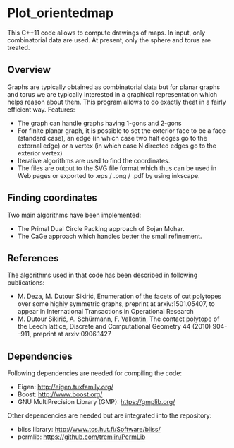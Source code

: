 Plot_orientedmap
================

This C++11 code allows to compute drawings of maps. In input, only combinatorial data are used.
At present, only the sphere and torus are treated.

Overview
--------

Graphs are typically obtained as combinatorial data but for planar graphs and torus we are
typically interested in a graphical representation which helps reason about them.
This program allows to do exactly theat in a fairly efficient way. Features:

  * The graph can handle graphs having 1-gons and 2-gons 
  * For finite planar graph, it is possible to set the exterior face to be a face (standard case), an edge (in which case two half edges go to the external edge) or a vertex (in which case N directed edges go to the exterior vertex)
  * Iterative algorithms are used to find the coordinates.
  * The files are output to the SVG file format which thus can be used in Web pages or exported to .eps / .png / .pdf by using inkscape.

Finding coordinates
-------------------

Two main algorithms have been implemented:

  * The Primal Dual Circle Packing approach of Bojan Mohar.
  * The CaGe approach which handles better the small refinement.

References
----------

The algorithms used in that code has been described in following publications:

  * M. Deza, M. Dutour Sikirić, Enumeration of the facets of cut polytopes over some highly symmetric graphs, preprint at arxiv:1501.05407, to appear in International Transactions in Operational Research
  * M. Dutour Sikirić, A. Schürmann, F. Vallentin, The contact polytope of the Leech lattice, Discrete and Computational Geometry 44 (2010) 904--911, preprint at arxiv:0906.1427

Dependencies
------------

Following dependencies are needed for compiling the code:

  * Eigen: http://eigen.tuxfamily.org/
  * Boost: http://www.boost.org/
  * GNU MultiPrecision Library (GMP): https://gmplib.org/

Other dependencies are needed but are integrated into the repository:

  * bliss library: http://www.tcs.hut.fi/Software/bliss/
  * permlib: https://github.com/tremlin/PermLib

